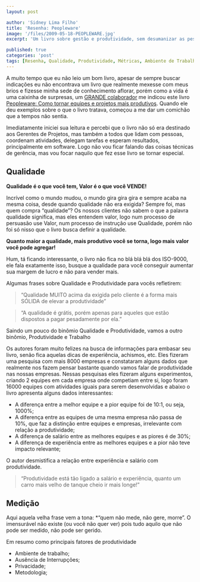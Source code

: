 ```yaml
---
layout: post

author: 'Sidney Lima Filho'
title: 'Resenha: Peopleware'
image: '/files/2009-05-18-PEOPLEWARE.jpg'
excerpt: 'Um livro sobre gestão e produtividade, sem desumanizar as pessoas.'

published: true
categories: 'post'
tags: [Resenha, Qualidade, Produtividade, Métricas, Ambiente de Trabalho]
---
```

A muito tempo que eu não leio um bom livro, apesar de sempre buscar indicações eu não encontrava um livro que realmente mexesse com meus brios e fizesse minha sede de conhecimento aflorar, porém como a vida é uma caixinha de surpresas, um [GRANDE colaborador][1] me indicou este livro [Peopleware: Como tornar equipes e projetos mais produtivos][2]. Quando ele deu exemplos sobre o que o livro tratava, começou a me dar um comichão que a tempos não sentia. 

Imediatamente iniciei sua leitura e percebi que o livro não só era destinado aos Gerentes de Projetos, mas também a todos que lidam com pessoas, coordenam atividades, delegam tarefas e esperam resultados, principalmente em software. Logo não vou ficar falando das coisas técnicas de gerência, mas vou focar naquilo que fez esse livro se tornar especial.

## Qualidade ##

**Qualidade é o que você tem, Valor é o que você VENDE!**

Incrível como o mundo mudou, o mundo gira gira gira e sempre acaba na mesma coisa, desde quando qualidade não era exigida? Sempre foi, mas quem compra “qualidade”? Os nossos clientes não sabem o que a palavra qualidade significa, mas eles entendem valor, logo num processo de persuasão use Valor, num processo de instrução use Qualidade, porém não foi só nisso que o livro busca definir a qualidade.

**Quanto maior a qualidade, mais produtivo você se torna, logo mais valor você pode agregar!**

Hum, tá ficando interessante, o livro não fica no blá blá blá dos ISO-9000, ele fala exatamente isso, busque a qualidade para você conseguir aumentar sua margem de lucro e não para vender mais.

Algumas frases sobre Qualidade e Produtividade para vocês refletirem:

>   “Qualidade MUITO acima da exigida pelo cliente é a forma mais SÓLIDA de elevar a produtividade”

>   “A qualidade é grátis, porém apenas para aqueles que estão dispostos a pagar pesadamente por ela.”

Saindo um pouco do binômio Qualidade e Produtividade, vamos a outro binômio, Produtividade e Trabalho

Os autores foram muito felizes na busca de informações para embasar seu livro, senão fica aquelas dicas de experiência, achismos, etc. Eles fizeram uma pesquisa com mais 8000 empresas e constataram alguns dados que realmente nos fazem pensar bastante quando vamos falar de produtividade nas nossas empresas. Nessas pesquisas eles fizeram alguns experimentos, criando 2 equipes em cada empresa onde competiam entre si, logo foram 16000 equipes com atividades iguais para serem desenvolvidas e abaixo o livro apresenta alguns dados interessantes:

*   A diferença entre a melhor equipe e a pior equipe foi de 10:1, ou seja, 1000%;
*   A diferença entre as equipes de uma mesma empresa não passa de 10%, que faz a distinção entre equipes e empresas, irrelevante com relação a produtividade; 
*   A diferença de salário entre as melhores equipes e as piores é de 30%;
*   A diferença de experiência entre as melhores equipes e a pior não teve impacto relevante;

O autor desmistifica a relação entre experiência e salário com produtividade. 

>   “Produtividade está tão ligado a salário e experiência, quanto um carro mais velho de tanque cheio ir mais longe!”

## Medição ##

Aqui aquela velha frase vem a tona: *“quem não mede, não gere, morre”. O imensurável não existe (ou você não quer ver) pois tudo aquilo que não pode ser medido, não pode ser gerido.

Em resumo como principais fatores de produtividade

*   Ambiente de trabalho; 
*   Ausência de Interrupções; 
*   Privacidade; 
*   Metodologia; 


[1]: http://www.higorcesar.com.br/
[2]: http://www.estantevirtual.com.br/livro/17190718/Tom_de_Marco_People_Ware__Como_Gerenciar_Equipes_e____.html
